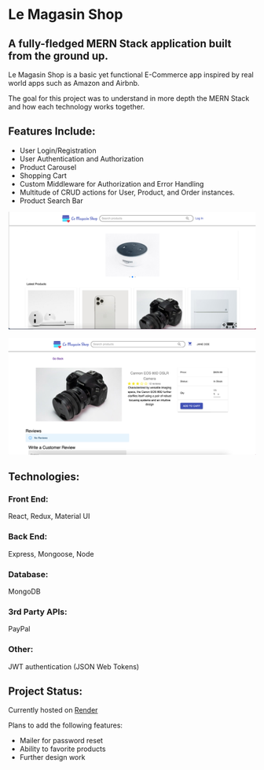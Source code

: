 # Le Magasin Shop

## A fully-fledged MERN Stack application built from the ground up.

Le Magasin Shop is a basic yet functional E-Commerce app inspired by real world apps such as Amazon and Airbnb.

The goal for this project was to understand in more depth the MERN Stack and how each technology works together.

## Features Include:

- User Login/Registration
- User Authentication and Authorization
- Product Carousel
- Shopping Cart
- Custom Middleware for Authorization and Error Handling
- Multitude of CRUD actions for User, Product, and Order instances.
- Product Search Bar

![Image](frontend/public/images/le-magasin-snap-1.png)

![Image](frontend/public/images/le-magasin-snap-2.png)

## Technologies:

### Front End:

React, Redux, Material UI

### Back End:

Express, Mongoose, Node

### Database:

MongoDB

### 3rd Party APIs:

PayPal

### Other:

JWT authentication (JSON Web Tokens)

## Project Status:

Currently hosted on [Render](https://le-magasin-shop.onrender.com/)

Plans to add the following features:

- Mailer for password reset
- Ability to favorite products
- Further design work
